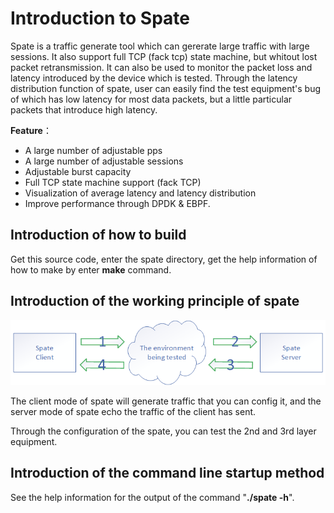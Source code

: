 # Introduction to Spate

Spate is a traffic generate tool which can gererate large traffic with large sessions. It also support full TCP (fack tcp) state machine, but whitout lost packet retransmission. It can also be used to monitor the packet loss and latency introduced by the device which is tested.
Through the latency distribution function of spate, user can easily find the test equipment's bug of which has low latency for most data packets, but a little particular packets that introduce high latency.

**Feature**：

* A large number of adjustable pps
* A large number of adjustable sessions
* Adjustable burst capacity
* Full TCP state machine support (fack TCP)
* Visualization of average latency and latency distribution
* Improve performance through DPDK & EBPF.

## Introduction of how to build

Get this source code, enter the spate directory, get the help information of how to make by enter **make** command.

## Introduction of the working principle of spate

![](../png/spate_mode.png)

The client mode of spate will generate traffic that you can config it, and the server mode of spate echo the traffic of the client has sent.

Through the configuration of the spate, you can test the 2nd and 3rd layer equipment.

## Introduction of the command line startup method

See the help information for the output of the command "**./spate -h**".